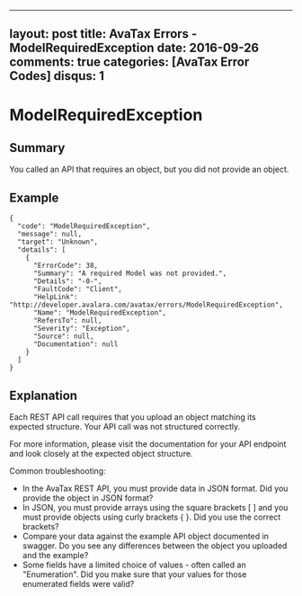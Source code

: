 
---
layout: post
title: AvaTax Errors - ModelRequiredException
date: 2016-09-26
comments: true
categories: [AvaTax Error Codes]
disqus: 1
---

# ModelRequiredException

## Summary

You called an API that requires an object, but you did not provide an object.

## Example

    {
      "code": "ModelRequiredException",
      "message": null,
      "target": "Unknown",
      "details": [
        {
          "ErrorCode": 38,
          "Summary": "A required Model was not provided.",
          "Details": "-0-",
          "FaultCode": "Client",
          "HelpLink": "http://developer.avalara.com/avatax/errors/ModelRequiredException",
          "Name": "ModelRequiredException",
          "RefersTo": null,
          "Severity": "Exception",
          "Source": null,
          "Documentation": null
        }
      ]
    }

## Explanation

Each REST API call requires that you upload an object matching its expected structure.  Your API call was not structured correctly.

For more information, please visit the documentation for your API endpoint and look closely at the expected object structure.

Common troubleshooting:
* In the AvaTax REST API, you must provide data in JSON format.  Did you provide the object in JSON format?
* In JSON, you must provide arrays using the square brackets [ ] and you must provide objects using curly brackets { }.  Did you use the correct brackets?
* Compare your data against the example API object documented in swagger.  Do you see any differences between the object you uploaded and the example?
* Some fields have a limited choice of values - often called an "Enumeration".  Did you make sure that your values for those enumerated fields were valid?